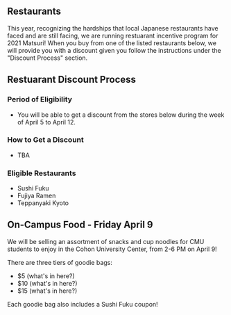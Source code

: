 

## Restaurants

This year, recognizing the hardships that local Japanese restaurants have faced and are still facing, 
we are running restuarant incentive program for 2021 Matsuri! When you buy from one of the listed restaurants below,
we will provide you with a discount given you follow the instructions under the "Discount Process" section.


## Restuarant Discount Process

### Period of Eligibility
- You will be able to get a discount from the stores below during the week of April 5 to April 12.

### How to Get a Discount
- TBA

### Eligible Restaurants

- Sushi Fuku
- Fujiya Ramen
- Teppanyaki Kyoto

## On-Campus Food - Friday April 9

We will be selling an assortment of snacks and cup noodles for CMU students to enjoy in the Cohon University Center, from 2-6 PM on April 9! 

There are three tiers of goodie bags:
- $5 (what's in here?)
- $10 (what's in here?)
- $15 (what's in here?)

Each goodie bag also includes a Sushi Fuku coupon!
